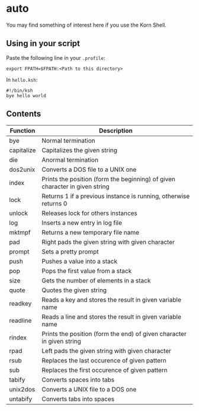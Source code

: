 # auto

You may find something of interest here if you use the Korn Shell.

## Using in your script

Paste the following line in your `.profile`:

```ksh
export FPATH=$FPATH:<Path to this directory>
```

In `hello.ksh`:

```ksh
#!/bin/ksh
bye hello world
```

## Contents

Function | Description
---------|------------
bye | Normal termination
capitalize | Capitalizes the given string
die | Anormal termination
dos2unix | Converts a DOS file to a UNIX one
index | Prints the position (form the beginning) of given character in given string
lock | Returns 1 if a previous instance is running, otherwise returns 0
unlock | Releases lock for others instances
log | Inserts a new entry in log file
mktmpf | Returns a new temporary file name
pad | Right pads the given string with given character
prompt | Sets a pretty prompt
push | Pushes a value into a stack
pop | Pops the first value from a stack
size | Gets the number of elements in a stack
quote | Quotes the given string
readkey | Reads a key and stores the result in given variable name
readline | Reads a line and stores the result in given variable name
rindex | Prints the position (form the end) of given character in given string
rpad | Left pads the given string with given character
rsub | Replaces the last occurence of given pattern
sub | Replaces the first occurence of given pattern
tabify | Converts spaces into tabs
unix2dos | Converts a UNIX file to a DOS one
untabify | Converts tabs into spaces
